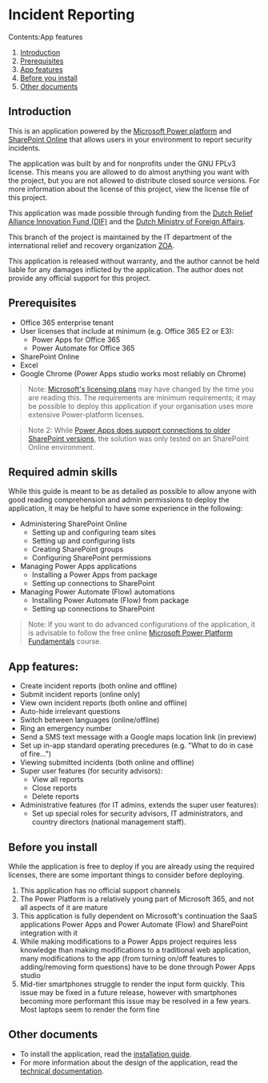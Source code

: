 # Incident Reporting

Contents:App features
1. [Introduction](#Introduction)
1. [Prerequisites](#Prerequisites)
1. [App features](#App-features)
1. [Before you install](#Before-you-install)
1. [Other documents](#Other-documents)

## Introduction
This is an application powered by the [Microsoft Power platform](https://powerplatform.microsoft.com/) and [SharePoint Online](https://products.office.com/en-us/sharepoint/collaboration) that allows users in your environment to report security incidents.

The application was built by and for nonprofits under the GNU FPLv3 license. This means you are allowed to do almost anything you want with the project, but you are not allowed to distribute closed source versions. For more information about the license of this project, view the license file of this project.

This application was made possible through funding from the [Dutch Relief Alliance Innovation Fund (DIF)](https://www.dutchrelief.org/) and the [Dutch Ministry of Foreign Affairs](https://www.government.nl/ministries/ministry-of-foreign-affairs).

This branch of the project is maintained by the IT department of the international relief and recovery organization [ZOA](https://www.zoa-international.com/).

This application is released without warranty, and the author cannot be held liable for any damages inflicted by the application. The author does not provide any official support for this project.
## Prerequisites

* Office 365 enterprise tenant
* User licenses that include at minimum (e.g. Office 365 E2 or E3):
    * Power Apps for Office 365
    * Power Automate for Office 365
* SharePoint Online
* Excel
* Google Chrome (Power Apps studio works most reliably on Chrome)

> Note: [Microsoft's licensing plans](https://docs.microsoft.com/en-us/power-platform/admin/powerapps-flow-licensing-faq) may have changed by the time you are reading this. The requirements are minimum requirements; it may be possible to deploy this application if your organisation uses more extensive Power-platform licenses.

> Note 2: While [Power Apps does support connections to older SharePoint versions](https://powerapps.microsoft.com/en-us/blog/support-for-sharepoint-on-premises/), the solution was only tested on an SharePoint Online environment.

## Required admin skills
While this guide is meant to be as detailed as possible to allow anyone with good reading comprehension and admin permissions to deploy the application, it may be helpful to have some experience in the following:
* Administering SharePoint Online
  * Setting up and configuring team sites
  * Setting up and configuring lists
  * Creating SharePoint groups
  * Configuring SharePoint permissions
* Managing Power Apps applications
  * Installing a Power Apps from package
  * Setting up connections to SharePoint
* Managing Power Automate (Flow) automations
  * Installing Power Automate (Flow) from package
  * Setting up connections to SharePoint

> Note: If you want to do advanced configurations of the application, it is advisable to follow the free online [Microsoft Power Platform Fundamentals](https://docs.microsoft.com/en-us/learn/certifications/power-platform-fundamentals) course.

## App features:
  * Create incident reports (both online and offline)
  * Submit incident reports (online only)
  * View own incident reports (both online and offline)
  * Auto-hide irrelevant questions
  * Switch between languages (online/offline)
  * Ring an emergency number
  * Send a SMS text message with a Google maps location link (in preview)
  * Set up in-app standard operating
precedures  (e.g. "What to do in case of fire...")
  * Viewing submitted incidents (both online and offline)
* Super user features (for security advisors):
  * View all reports
  * Close reports
  * Delete reports
* Administrative features (for IT admins, extends the super user features):
  * Set up special roles for security advisors, IT administrators, and country directors (national management staff).

## Before you install

While the application is free to deploy if you are already using the required licenses, there are some important things to consider before deploying.

1. This application has no official support channels
2. The Power Platform is a relatively young part of Microsoft 365, and not all aspects of it are mature
3. This application is fully dependent on Microsoft's continuation the SaaS applications Power Apps and Power Automate (Flow) and SharePoint integration with it
4. While making modifications to a Power Apps project requires less knowledge than making modifications to a traditional web application, many modifications to the app (from turning on/off features to adding/removing form questions) have to be done through Power Apps studio
5. Mid-tier smartphones struggle to render the input form quickly. This issue may be fixed in a future release, however with smartphones becoming more performant this issue may be resolved in a few years. Most laptops seem to render the form fine

## Other documents

  * To install the application, read the [installation guide](InstallationGuide.md).
  * For more information about the design of the application, read the [technical documentation](TechnicalDocumentation).